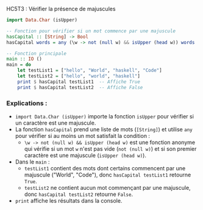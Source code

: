 HC5T3 : Vérifier la présence de majuscules

```haskell
import Data.Char (isUpper)

-- Fonction pour vérifier si un mot commence par une majuscule
hasCapital :: [String] -> Bool
hasCapital words = any (\w -> not (null w) && isUpper (head w)) words

-- Fonction principale
main :: IO ()
main = do
    let testList1 = ["hello", "World", "haskell", "Code"]
    let testList2 = ["hello", "world", "haskell"]
    print $ hasCapital testList1  -- Affiche True
    print $ hasCapital testList2  -- Affiche False
```

### Explications :
- `import Data.Char (isUpper)` importe la fonction `isUpper` pour vérifier si un caractère est une majuscule.
- La fonction `hasCapital` prend une liste de mots (`[String]`) et utilise `any` pour vérifier si au moins un mot satisfait la condition :
  - `\w -> not (null w) && isUpper (head w)` est une fonction anonyme qui vérifie si un mot `w` n'est pas vide (`not (null w)`) et si son premier caractère est une majuscule (`isUpper (head w)`).
- Dans le `main` :
  - `testList1` contient des mots dont certains commencent par une majuscule ("World", "Code"), donc `hasCapital testList1` retourne `True`.
  - `testList2` ne contient aucun mot commençant par une majuscule, donc `hasCapital testList2` retourne `False`.
- `print` affiche les résultats dans la console.


